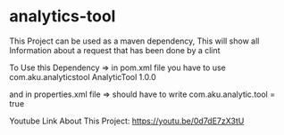 # analytics-tool
This Project can be used as a maven dependency, This will show all Information about a request that has been done by a clint

To Use this Dependency
=> in pom.xml file you have to use
  <dependency>
            <groupId>com.aku.analyticstool</groupId>
            <artifactId>AnalyticTool</artifactId>
            <version>1.0.0</version>
       </dependency>

and in properties.xml file
=> should have to write 
      com.aku.analytic.tool = true

Youtube Link About This Project: https://youtu.be/0d7dE7zX3tU
